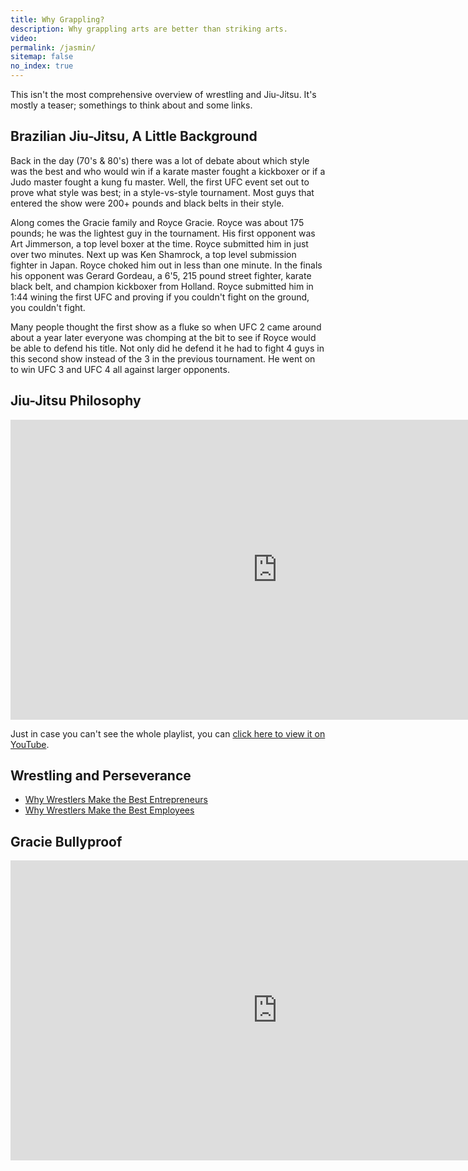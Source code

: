 ```yaml
---
title: Why Grappling?
description: Why grappling arts are better than striking arts.
video:
permalink: /jasmin/
sitemap: false
no_index: true
---
```


This isn't the most comprehensive overview of wrestling and Jiu-Jitsu. It's mostly a teaser; somethings to think about and some links.

## Brazilian Jiu-Jitsu, A Little Background

Back in the day (70's & 80's) there was a lot of debate about which style was the best and who would win if a karate master fought a kickboxer or if a Judo master fought a kung fu master. Well, the first UFC event set out to prove what style was best; in a style-vs-style tournament. Most guys that entered the show were 200+ pounds and black belts in their style.

Along comes the Gracie family and Royce Gracie. Royce was about 175 pounds; he was the lightest guy in the tournament. His first opponent was Art Jimmerson, a top level boxer at the time. Royce submitted him in just over two minutes. Next up was Ken Shamrock, a top level submission fighter in Japan. Royce choked him out in less than one minute. In the finals his opponent was Gerard Gordeau, a 6'5, 215 pound street fighter, karate black belt, and champion kickboxer from Holland. Royce submitted him in 1:44 wining the first UFC and proving if you couldn't fight on the ground, you couldn't fight.

Many people thought the first show as a fluke so when UFC 2 came around about a year later everyone was chomping at the bit to see if Royce would be able to defend his title. Not only did he defend it he had to fight 4 guys in this second show instead of the 3 in the previous tournament. He went on to win UFC 3 and UFC 4 all against larger opponents.

## Jiu-Jitsu Philosophy

<div class="video-wrapper">
  <iframe width="853" height="480" src="https://www.youtube-nocookie.com/embed/videoseries?list=PLU1y3cpgUxo7TRV7fK0u-r0t1-6KOboBF" frameborder="0" allowfullscreen></iframe>
</div>

Just in case you can't see the whole playlist, you can [click here to view it on YouTube](https://www.youtube.com/watch?list=PLU1y3cpgUxo7TRV7fK0u-r0t1-6KOboBF&v=4CGYQjC6WOY).

## Wrestling and Perseverance

 - [Why Wrestlers Make the Best Entrepreneurs](https://www.entrepreneur.com/article/270425)
 - [Why Wrestlers Make the Best Employees](https://www.forbes.com/sites/stevecooper/2012/07/31/why-wrestlers-make-the-best-employees/)

## Gracie Bullyproof

<div class="video-wrapper">
  <iframe width="853" height="480" src="https://www.youtube-nocookie.com/embed/ybQ__WdAqvE?rel=0" frameborder="0" allowfullscreen></iframe>
</div>
